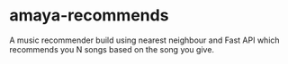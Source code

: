 # amaya-recommends
A music recommender build using nearest neighbour and Fast API which recommends you N songs based on the song you give.
